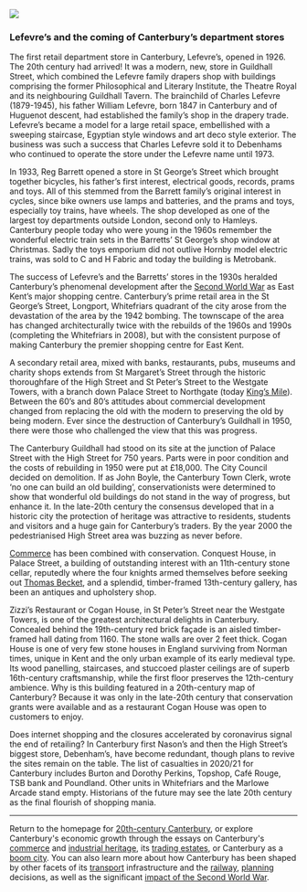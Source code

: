 <a href="https://beta.kent-maps.online"><img src="https://beta.kent-maps.online/juncture/ve-button.png"></a>
<param ve-config title="20th-Century Canterbury: Retail" author="Richard Maltby" layout="vtl" banner="https://stor.artstor.org/stor/c35dcc83-8c83-4e82-8a7e-0d012287b919">

<param ve-entity eid="Q29303" aliases="Canterbury">
<param ve-entity eid="Q22101934" aliases="William Lefevre">
<param ve-entity eid="Q17064998" aliases="Whitefriars">
<param ve-entity eid="Q104815065" aliases="Westgate Towers">
<param ve-entity eid="Q17641331" aliases="Guildhall">
<param ve-entity eid="Q17557113" aliases="Conquest House">

### Lefevre’s and the coming of Canterbury’s department stores

The first retail department store in Canterbury, Lefevre’s, opened in 1926. The 20th century had arrived! It was a modern, new, store in Guildhall Street, which combined the Lefevre family drapers shop with buildings comprising the former Philosophical and Literary Institute, the Theatre Royal and its neighbouring Guildhall Tavern. The brainchild of Charles Lefevre (1879-1945), his father William Lefevre, born 1847 in Canterbury and of Huguenot descent, had established the family’s shop in the drapery trade. Lefevre’s became a model for a large retail space, embellished with a sweeping staircase, Egyptian style windows and art deco style exterior. The business was such a success that Charles Lefevre sold it to Debenhams who continued to operate the store under the Lefevre name until 1973.
<param ve-image url="https://upload.wikimedia.org/wikipedia/commons/thumb/0/02/Canterbury%2C_Anglia._A_Mercery_Lane_a_Sun_street_fel%C5%91l._Fortepan_28406.jpg/1599px-Canterbury%2C_Anglia._A_Mercery_Lane_a_Sun_street_fel%C5%91l._Fortepan_28406.jpg" label="Lefevre's, Canterbury, 1959" attribution="FORTEPAN/MZSL/Ofner Károly, CC BY-SA 3.0, via Wikimedia Commons">

In 1933, Reg Barrett opened a store in St George’s Street which brought together bicycles, his father’s first interest, electrical goods, records, prams and toys. All of this stemmed from the Barrett family’s original interest in cycles, since bike owners use lamps and batteries, and the prams and toys, especially toy trains, have wheels. The shop developed as one of the largest toy departments outside London, second only to Hamleys. Canterbury people today who were young in the 1960s remember the wonderful electric train sets in the Barretts’ St George’s shop window at Christmas. Sadly the toys emporium did not outlive Hornby model electric trains, was sold to C and H Fabric and today the building is Metrobank.
<param ve-image url="https://stor.artstor.org/stor/a88a700f-df99-46c1-ba05-e5809a9d9e77" label="St George's Street" attribution="Public domain">
<param ve-map center="51.2780188177824, 1.08137879348189" zoom="15">

The success of Lefevre’s and the Barretts’ stores in the 1930s heralded Canterbury’s phenomenal development after the [Second World War](/canterbury/20c-canterbury-ww2) as East Kent’s major shopping centre. Canterbury’s prime retail area in the St George’s Street, Longport, Whitefriars quadrant of the city arose from the devastation of the area by the 1942 bombing. The townscape of the area has changed architecturally twice with the rebuilds of the 1960s and 1990s (completing the Whitefriars in 2008), but with the consistent purpose of making Canterbury the premier shopping centre for East Kent.
<param ve-map center="Q17064998" zoom="15">

A secondary retail area, mixed with banks, restaurants, pubs, museums and charity shops extends from St Margaret’s Street through the historic thoroughfare of the High Street and St Peter’s Street to the Westgate Towers, with a branch down Palace Street to Northgate (today [King’s Mile](https://thekingsmile.org.uk/about/)). Between the 60’s and 80’s attitudes about commercial development changed from replacing the old with the modern to preserving the old by being modern. Ever since the destruction of Canterbury’s Guildhall in 1950, there were those who challenged the view that this was progress.
<param ve-image url="https://stor.artstor.org/stor/707a3d41-f05c-49d5-add1-dbc573efec4a" label="Canterbury High Street" attribution="Postcard, pre-1920">
<param ve-image url="https://stor.artstor.org/stor/d0564753-7dc5-4985-8e3f-2fbcab4ee5d6" label="St Peter's Street" attribution="Postcard, pre-1918, Léon & Levy">
<param ve-image url="https://stor.artstor.org/stor/b0acbfd0-9654-4d59-b6ed-9f4fde9f6453" label="Westgate" attribution="Postcard, pre-1918, Léon & Levy">

The Canterbury Guildhall had stood on its site at the junction of Palace Street with the High Street for 750 years. Parts were in poor condition and the costs of rebuilding in 1950 were put at £18,000. The City Council decided on demolition. If as John Boyle, the Canterbury Town Clerk, wrote ‘no one can build an old building’, conservationists were determined to show that wonderful old buildings do not stand in the way of progress, but enhance it. In the late-20th century the consensus developed that in a historic city the protection of heritage was attractive to residents, students and visitors and a huge gain for Canterbury’s traders. By the year 2000 the pedestrianised High Street area was buzzing as never before.
<param ve-image url="https://stor.artstor.org/stor/4492394e-fa2c-454b-99a9-0520c088b76d" label="Canterbury High Street" attribution="Calum Elliot and Emma Molford, by kind permission">
<param ve-image url="images/Canterbury High Street.jpg" label="Canterbury High Street" attribution="Martin Crowther, by kind permission">
<param ve-map center="Q17641331" zoom="15">

[Commerce](/canterbury/20c-canterbury-commerce) has been combined with conservation. Conquest House, in Palace Street, a building of outstanding interest with an 11th-century stone cellar, reputedly where the four knights armed themselves before seeking out [Thomas Becket](https://en.wikipedia.org/wiki/Thomas_Becket), and a splendid, timber-framed 13th-century gallery, has been an antiques and upholstery shop.
<param ve-image url="https://upload.wikimedia.org/wikipedia/commons/2/23/Canterbury_-_Conquest_House.jpg" label="Conquest House" attribution="Whn64, CC BY-SA 3.0">

Zizzi’s Restaurant or Cogan House, in St Peter’s Street near the Westgate Towers, is one of the greatest architectural delights in Canterbury. Concealed behind the 19th-century red brick façade is an aisled timber-framed hall dating from 1160. The stone walls are over 2 feet thick. Cogan House is one of very few stone houses in England surviving from Norman times, unique in Kent and the only urban example of its early medieval type. Its wood panelling, staircases, and stuccoed plaster ceilings are of superb 16th-century craftsmanship, while the first floor preserves the 12th-century ambience. Why is this building featured in a 20th-century map of Canterbury? Because it was only in the late-20th century that conservation grants were available and as a restaurant Cogan House was open to customers to enjoy.
<param ve-image url="https://stor.artstor.org/stor/e783dd08-05cf-4606-a6cb-6bf8d428892f" label="Zizzi's restaurant in Cogan House, St Peter's Street" attribution="David Bedford, by kind permission">
<param ve-map center="51.28045496592545, 1.0776459381588603" zoom="15">

Does internet shopping and the closures accelerated by coronavirus signal the end of retailing? In Canterbury first Nason’s and then the High Street’s biggest store, Debenham’s, have become redundant, though plans to revive the sites remain on the table. The list of casualties in 2020/21 for Canterbury includes Burton and Dorothy Perkins, Topshop, Café Rouge, TSB bank and Poundland. Other units in Whitefriars and the Marlowe Arcade stand empty. Historians of the future may see the late 20th century as the final flourish of shopping mania.
<param ve-image url="images/Delapidated Nasons.jpg" label="Nason's" attribution="Martin Crowther, by kind permission">
<param ve-image url="images/Abandoned Burtons.jpg" label="Burtons" attribution="Martin Crowther, by kind permission">

***

Return to the homepage for [20th-century Canterbury](/canterbury/20c-canterbury-home), or explore Canterbury's economic growth through the essays on Canterbury's [commerce](/canterbury/20c-canterbury-commerce) and [industrial heritage](/canterbury/20c-canterbury-industrial), its [trading estates](/canterbury/20c-canterbury-trading-estates), or Canterbury as a [boom city](/canterbury/20c-canterbury-boom-city). You can also learn more about how Canterbury has been shaped by other facets of its [transport](/canterbury/20c-canterbury-transport) infrastructure and the [railway](/canterbury/20c-canterbury-railway), [planning](/canterbury/20c-canterbury-planning) decisions, as well as the significant [impact of the Second World War](/canterbury/20c-canterbury-ww2).
<param ve-image url="https://upload.wikimedia.org/wikipedia/commons/thumb/0/02/Canterbury_Cathedral_-_Portal_Nave_Cross-spire.jpeg/1557px-Canterbury_Cathedral_-_Portal_Nave_Cross-spire.jpeg" label="Canterbury Cathedral" attribution="Hans Musil, CC BY-SA 4.0"> 
